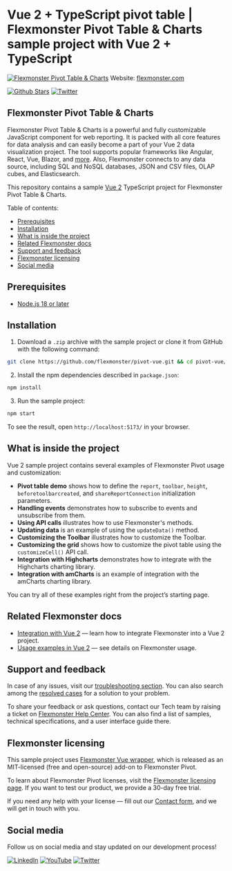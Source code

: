 # Vue 2 + TypeScript pivot table | Flexmonster Pivot Table & Charts sample project with Vue 2 + TypeScript
[![Flexmonster Pivot Table & Charts](https://cdn.flexmonster.com/readmes/vue.webp)](https://www.flexmonster.com?r=sample_vue2_ts)
Website: [flexmonster.com](https://www.flexmonster.com?r=sample_vue2_ts)

[![Github Stars](https://img.shields.io/github/stars/flexmonster?style=social)](https://github.com/flexmonster) [![Twitter](https://img.shields.io/twitter/follow/Flexmonster?style=social)](https://twitter.com/Flexmonster)

## Flexmonster Pivot Table & Charts
Flexmonster Pivot Table & Charts is a powerful and fully customizable JavaScript component for web reporting. It is packed with all core features for data analysis and can easily become a part of your Vue 2 data visualization project. The tool supports popular frameworks like Angular, React, Vue, Blazor, and [more](https://www.flexmonster.com/doc/available-tutorials-integration?r=sample_vue2_ts). Also, Flexmonster connects to any data source, including SQL and NoSQL databases, JSON and CSV files, OLAP cubes, and Elasticsearch. 

This repository contains a sample [Vue 2](https://v2.vuejs.org/) TypeScript project for Flexmonster Pivot Table & Charts.

Table of contents:

* [Prerequisites](#prerequisites)
* [Installation](#installation)
* [What is inside the project](#what-is-inside-the-project)
* [Related Flexmonster docs](#related-flexmonster-docs)
* [Support and feedback](#support-and-feedback)
* [Flexmonster licensing](#flexmonster-licensing)
* [Social media](#social-media)

## Prerequisites

- [Node.js 18 or later](https://nodejs.org/en/)

## Installation 

1. Download a `.zip` archive with the sample project or clone it from GitHub with the following command:

```bash
git clone https://github.com/flexmonster/pivot-vue.git && cd pivot-vue/vue2/typescript
```

2. Install the npm dependencies described in `package.json`: 

```bash
npm install
```

3. Run the sample project: 

```bash
npm start 
```

To see the result, open `http://localhost:5173/` in your browser.

## What is inside the project

Vue 2 sample project contains several examples of Flexmonster Pivot usage and customization:

- **Pivot table demo** shows how to define the `report`, `toolbar`, `height`, `beforetoolbarcreated`, and `shareReportConnection` initialization parameters. 
- **Handling events** demonstrates how to subscribe to events and unsubscribe from them. 
- **Using API calls** illustrates how to use Flexmonster's methods. 
- **Updating data** is an example of using the `updateData()` method.
- **Customizing the Toolbar** illustrates how to customize the Toolbar.
- **Customizing the grid** shows how to customize the pivot table using the `customizeCell()` API call.
- **Integration with Highcharts** demonstrates how to integrate with the Highcharts charting library.
- **Integration with amCharts** is an example of integration with the amCharts charting library.
  
You can try all of these examples right from the project’s starting page.

## Related Flexmonster docs

- [Integration with Vue 2](https://www.flexmonster.com/doc/integration-with-vue-2/?r=sample_vue2_ts) — learn how to integrate Flexmonster into a Vue 2 project.
- [Usage examples in Vue 2](https://www.flexmonster.com/doc/usage-examples-vue-2/?r=sample_vue2_ts) — see details on Flexmonster usage.

## Support and feedback

In case of any issues, visit our [troubleshooting section](https://www.flexmonster.com/doc/typical-errors?r=sample_vue2_ts). You can also search among the [resolved cases](https://www.flexmonster.com/technical-support?r=sample_vue2_ts) for a solution to your problem.

To share your feedback or ask questions, contact our Tech team by raising a ticket on [Flexmonster Help Center](https://www.flexmonster.com/help-center?r=sample_vue2_ts). You can also find a list of samples, technical specifications, and a user interface guide there.

## Flexmonster licensing

This sample project uses [Flexmonster Vue wrapper](https://github.com/flexmonster/vue-flexmonster), which is released as an MIT-licensed (free and open-source) add-on to Flexmonster Pivot.

To learn about Flexmonster Pivot licenses, visit the [Flexmonster licensing page](https://www.flexmonster.com/pivot-table-editions-and-pricing?r=sample_vue2_ts). 
If you want to test our product, we provide a 30-day free trial.

If you need any help with your license — fill out our [Contact form](https://www.flexmonster.com/contact-our-team?r=sample_vue2_ts), and we will get in touch with you.

## Social media

Follow us on social media and stay updated on our development process!

[![LinkedIn](https://img.shields.io/badge/LinkedIn-blue?style=for-the-badge&logo=linkedin&logoColor=white)](https://linkedin.com/company/flexmonster) [![YouTube](https://img.shields.io/badge/YouTube-red?style=for-the-badge&logo=youtube&logoColor=white)](https://youtube.com/user/FlexMonsterPivot) [![Twitter](https://img.shields.io/badge/Twitter-blue?style=for-the-badge&logo=twitter&logoColor=white)](https://twitter.com/flexmonster)
